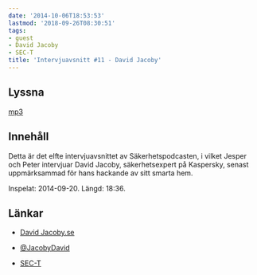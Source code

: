 ```yaml
---
date: '2014-10-06T18:53:53'
lastmod: '2018-09-26T08:30:51'
tags:
- guest
- David Jacoby
- SEC-T
title: 'Intervjuavsnitt #11 - David Jacoby'
---
```

## Lyssna

[mp3](http://traffic.libsyn.com/sakerhetspodcasten/Sec-t_david_jakobi_mixdown.mp3)

## Innehåll

Detta är det elfte intervjuavsnittet av Säkerhetspodcasten, i vilket Jesper och Peter
intervjuar David Jacoby, säkerhetsexpert på Kaspersky, senast uppmärksammad för hans
hackande av sitt smarta hem.

Inspelat: 2014-09-20. Längd: 18:36.

## Länkar


* [David Jacoby.se](http://www.davidjacoby.se/)

* [@JacobyDavid](https://twitter.com/JacobyDavid)

* [SEC-T](https://www.sec-t.org/)




